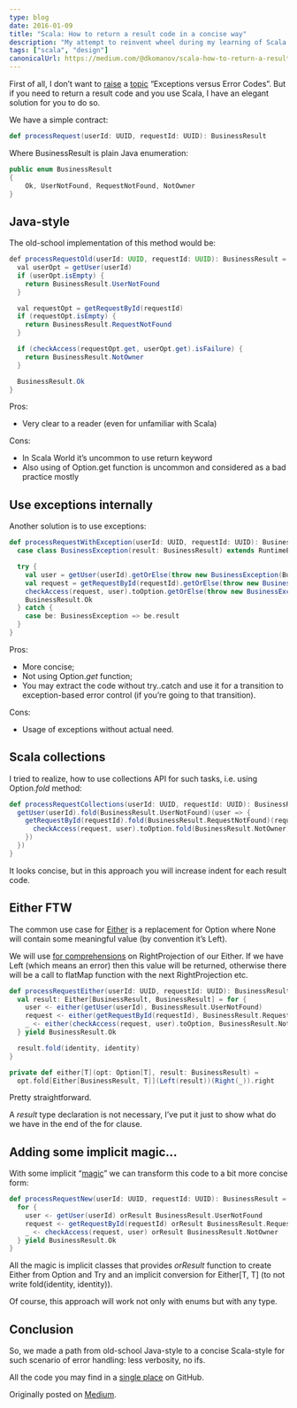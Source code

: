 ```yaml
---
type: blog
date: 2016-01-09
title: "Scala: How to return a result code in a concise way"
description: "My attempt to reinvent wheel during my learning of Scala. Right-biased Either..."
tags: ["scala", "design"]
canonicalUrl: https://medium.com/@dkomanov/scala-how-to-return-a-result-code-in-a-concise-way-233e8981f73c
---
```

First of all, I don’t want to [raise](http://stackoverflow.com/questions/253314/exceptions-or-error-codes)
a [topic](http://www.joelonsoftware.com/items/2003/10/13.html) “Exceptions versus Error Codes”.
But if you need to return a result code and you use Scala, I have an elegant solution for you to do so.

We have a simple contract:

```scala
def processRequest(userId: UUID, requestId: UUID): BusinessResult
```

Where BusinessResult is plain Java enumeration:

```java
public enum BusinessResult
{
    Ok, UserNotFound, RequestNotFound, NotOwner
}
```

## Java-style

The old-school implementation of this method would be:

```java
def processRequestOld(userId: UUID, requestId: UUID): BusinessResult = {
  val userOpt = getUser(userId)
  if (userOpt.isEmpty) {
    return BusinessResult.UserNotFound
  }

  val requestOpt = getRequestById(requestId)
  if (requestOpt.isEmpty) {
    return BusinessResult.RequestNotFound
  }

  if (checkAccess(requestOpt.get, userOpt.get).isFailure) {
    return BusinessResult.NotOwner
  }

  BusinessResult.Ok
}
```

Pros:
* Very clear to a reader (even for unfamiliar with Scala)

Cons:
* In Scala World it’s uncommon to use return keyword
* Also using of Option.get function is uncommon and considered as a bad practice mostly

## Use exceptions internally

Another solution is to use exceptions:

```scala
def processRequestWithException(userId: UUID, requestId: UUID): BusinessResult = {
  case class BusinessException(result: BusinessResult) extends RuntimeException

  try {
    val user = getUser(userId).getOrElse(throw new BusinessException(BusinessResult.UserNotFound))
    val request = getRequestById(requestId).getOrElse(throw new BusinessException(BusinessResult.RequestNotFound))
    checkAccess(request, user).toOption.getOrElse(throw new BusinessException(BusinessResult.NotOwner))
    BusinessResult.Ok
  } catch {
    case be: BusinessException => be.result
  }
}
```

Pros:
* More concise;
* Not using Option._get_ function;
* You may extract the code without try..catch and use it for a transition to
exception-based error control (if you’re going to that transition).

Cons:
* Usage of exceptions without actual need.

## Scala collections

I tried to realize, how to use collections API for such tasks, i.e. using
Option._fold_ method:

```scala
def processRequestCollections(userId: UUID, requestId: UUID): BusinessResult = {
  getUser(userId).fold(BusinessResult.UserNotFound)(user => {
    getRequestById(requestId).fold(BusinessResult.RequestNotFound)(request => {
      checkAccess(request, user).toOption.fold(BusinessResult.NotOwner)(_ => BusinessResult.Ok)
    })
  })
}
```

It looks concise, but in this approach you will increase indent for each result code.

## Either FTW

The common use case for [Either](http://www.scala-lang.org/api/2.11.7/index.html#scala.util.Either) is a replacement for
Option where None will contain some meaningful value (by convention it’s Left).

We will use [for comprehensions](http://danielwestheide.com/blog/2013/01/02/the-neophytes-guide-to-scala-part-7-the-either-type.html) on RightProjection
of our Either. If we have Left (which means an error) then this value will
be returned, otherwise there will be a call to flatMap function with the next
RightProjection etc.

```scala
def processRequestEither(userId: UUID, requestId: UUID): BusinessResult = {
  val result: Either[BusinessResult, BusinessResult] = for {
    user <- either(getUser(userId), BusinessResult.UserNotFound)
    request <- either(getRequestById(requestId), BusinessResult.RequestNotFound)
    _ <- either(checkAccess(request, user).toOption, BusinessResult.NotOwner)
  } yield BusinessResult.Ok

  result.fold(identity, identity)
}

private def either[T](opt: Option[T], result: BusinessResult) =
  opt.fold[Either[BusinessResult, T]](Left(result))(Right(_)).right
```

Pretty straightforward.

A _result_ type declaration is not necessary, I’ve put it just to show what
do we have in the end of the for clause.

## Adding some implicit magic…

With some implicit “[magic](https://gist.github.com/dkomanov/b3cb5b0b536a62b090eb)” we can transform
this code to a bit more concise form:

```scala
def processRequestNew(userId: UUID, requestId: UUID): BusinessResult = {
  for {
    user <- getUser(userId) orResult BusinessResult.UserNotFound
    request <- getRequestById(requestId) orResult BusinessResult.RequestNotFound
    _ <- checkAccess(request, user) orResult BusinessResult.NotOwner
  } yield BusinessResult.Ok
}
```

All the magic is implicit classes that provides _orResult_ function to create
Either from Option and Try and an implicit conversion for Either[T, T]
(to not write fold(identity, identity)).

Of course, this approach will work not only with enums but with any type.

## Conclusion

So, we made a path from old-school Java-style to a concise Scala-style for such
scenario of error handling: less verbosity, no ifs.

All the code you may find in a [single place](https://github.com/dkomanov/scala-junk/commit/9de20fdb466adc06b7092fb111e3c3731c13861a) on GitHub.

Originally posted on [Medium](https://medium.com/@dkomanov/scala-how-to-return-a-result-code-in-a-concise-way-233e8981f73c).
